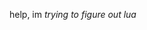 help, im _trying to figure out lua_

<!---
aosia/aosia is a ✨ special ✨ repository because its `README.md` (this file) appears on your GitHub profile.
You can click the Preview link to take a look at your changes.
--->
